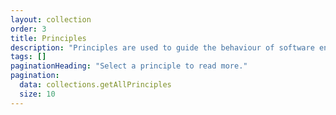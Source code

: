 ```yaml
---
layout: collection
order: 3
title: Principles
description: "Principles are used to guide the behaviour of software engineering teams and evaluate their output."
tags: []
paginationHeading: "Select a principle to read more."
pagination:
  data: collections.getAllPrinciples
  size: 10
---
```

